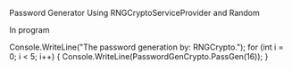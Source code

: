 Password Generator 
Using RNGCryptoServiceProvider and Random

 In program
 
 Console.WriteLine("The password generation by: RNGCrypto.");
            for (int i = 0; i < 5; i++)
            {
                Console.WriteLine(PasswordGenCrypto.PassGen(16));
            }
